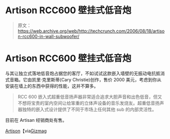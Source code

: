 # Artison RCC600 壁挂式低音炮

> 原文：<https://web.archive.org/web/http://techcrunch.com/2006/08/18/artison-rcc600-in-wall-subwoofer/>

# Artison RCC600 壁挂式低音炮

与其让独立式落地低音炮占据您的客厅，不如试试这款嵌入墙壁的无振动电抗抵消式音箱。它由凯里·克里斯蒂(Cary Christie)创作，售价 2000 美元，考虑到你从安装在墙上的东西中获得的性能，这并不算多。

> RCC 600 嵌入式超重低音扬声器非常适合追求大胆声音和出色低音，但又不想将宝贵的室内空间让给笨重的立体声设备的音乐发烧友。超重低音扬声器独特的嵌入式设计提供了不同于市场上任何其他 sub 的内部灵活性。

目前在 Artisan 经销商处有售。

[Artison](https://web.archive.org/web/20130627204207/http://www.artisonusa.com/)【via[Gizmag](https://web.archive.org/web/20130627204207/http://www.gizmag.com/go/6028/)